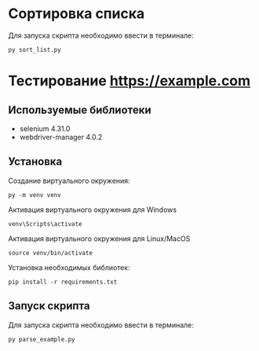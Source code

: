 # Сортировка списка
Для запуска скрипта необходимо ввести в терминале:
```
py sort_list.py
```
# Тестирование https://example.com
## Используемые библиотеки
- selenium 4.31.0
- webdriver-manager 4.0.2
## Установка
Создание виртуального окружения:
```
py -m venv venv
```
Активация виртуального окружения для Windows
```
venv\Scripts\activate
```
Активация виртуального окружения для Linux/MacOS
```
source venv/bin/activate
```
Установка необходимых библиотек:
```
pip install -r requirements.txt
```
## Запуск скрипта
Для запуска скрипта необходимо ввести в терминале:
```
py parse_example.py
```